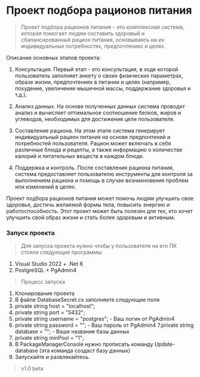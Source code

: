 #  Проект подбора рационов питания 
> Проект подбора рационов питания - это комплексная система, которая помогает людям составить здоровый и сбалансированный рацион питания, основываясь на их индивидуальных потребностях, предпочтениях и целях.

Описание основных этапов проекта:

1. Консультация. Первый этап - это консультация, в ходе которой пользователь заполняет анкету о своих физических параметрах, образе жизни, предпочтениях в питании и целях (например, похудение, увеличение мышечной массы, поддержание здоровья и т.д.).

2. Анализ данных. На основе полученных данных система проводит анализ и вычисляет оптимальное соотношение белков, жиров и углеводов, необходимых для достижения цели пользователя.

3. Составление рациона. На этом этапе система генерирует индивидуальный рацион питания на основе предпочтений и потребностей пользователя. Рацион может включать в себя различные блюда и рецепты, а также информацию о количестве калорий и питательных веществ в каждом блюде.

4. Поддержка и контроль. После составления рациона питания, система предоставляет пользователю инструменты для контроля за выполнением рациона и помощь в случае возникновения проблем или изменений в целях.

Проект подбора рационов питания может помочь людям улучшить свое здоровье, достичь желаемой формы тела, повысить энергию и работоспособность. Этот проект может быть полезен для тех, кто хочет улучшить свой образ жизни и стать более здоровым и активным.


### Запуск проекта
> Для запуска проекта нужно чтобы у пользователя на его ПК стояли следующие программы: 

1. Visual Studio 2022 + .Net 6
2. PostgreSQL + PgAdmin4

> Процесс запуска
1. Клонирование проекта 
2. В файле DatabaseSecret.cs заполняете следующие поля
3. private string host = "localhost";
4. private string port = "5432";
5. private string username = "postgres"; - Ваш логин от PgAdmin4
6. private string password = ""; - Ваш пароль от PgAdmin4
7.private string database = ""; - Ваше название базы данных
8. private string minPool = "1";    
9. В PackageManagerConsole нужно прописать команду Update-database (эта команда создаст базу данных)
10. Запускайте и развлекайтесь. 


> v1.0 beta
